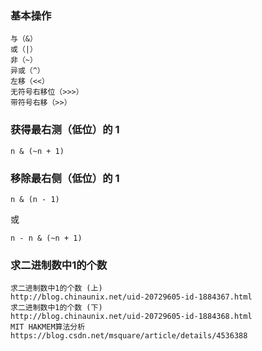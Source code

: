 ### 基本操作
```
与（&）
或（|）
非（~）
异或（^）
左移（<<）
无符号右移位（>>>）
带符号右移（>>）
```

### 获得最右测（低位）的 1
```
n & (~n + 1)
```

### 移除最右侧（低位）的 1
```
n & (n - 1)
```
或
```
n - n & (~n + 1)
```

### 求二进制数中1的个数
```
求二进制数中1的个数 (上)
http://blog.chinaunix.net/uid-20729605-id-1884367.html
求二进制数中1的个数 (下)
http://blog.chinaunix.net/uid-20729605-id-1884368.html
MIT HAKMEM算法分析
https://blog.csdn.net/msquare/article/details/4536388
```
